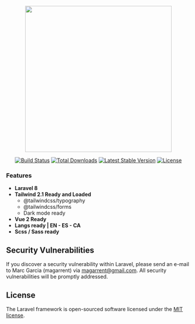<p align="center"><a href="https://laravel.com" target="_blank"><img src="https://raw.githubusercontent.com/laravel/art/master/logo-lockup/5%20SVG/2%20CMYK/1%20Full%20Color/laravel-logolockup-cmyk-red.svg" width="400"></a></p>

<p align="center">
<a href="https://travis-ci.org/laravel/framework"><img src="https://travis-ci.org/laravel/framework.svg" alt="Build Status"></a>
<a href="https://packagist.org/packages/laravel/framework"><img src="https://img.shields.io/packagist/dt/laravel/framework" alt="Total Downloads"></a>
<a href="https://packagist.org/packages/laravel/framework"><img src="https://img.shields.io/packagist/v/laravel/framework" alt="Latest Stable Version"></a>
<a href="https://packagist.org/packages/laravel/framework"><img src="https://img.shields.io/packagist/l/laravel/framework" alt="License"></a>
</p>


### Features

- **Laravel 8**
- **Tailwind 2.1 Ready and Loaded**
  - @tailwindcss/typography
  - @tailwindcss/forms
  - Dark mode ready
- **Vue 2 Ready**
- **Langs ready | EN - ES - CA**
- **Scss / Sass ready**

## Security Vulnerabilities

If you discover a security vulnerability within Laravel, please send an e-mail to Marc Garcia (magarrent) via [magarrent@gmail.com](mailto:magarrent@gmail.com). All security vulnerabilities will be promptly addressed.

## License

The Laravel framework is open-sourced software licensed under the [MIT license](https://opensource.org/licenses/MIT).
